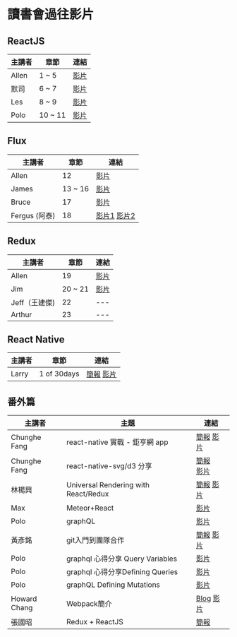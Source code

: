 # 讀書會過往影片

## ReactJS

| 主講者 | 章節 | 連結 |
| ------ | ------ | ------ |
| Allen | 1 ~ 5 | [影片](https://www.youtube.com/playlist?list=PLjCvPv97gItIvMkDEot1vYH6NmE6EwO56) |
| 默司 | 6 ~ 7 | [影片](https://www.facebook.com/mosluce/videos/10210633331609210/) |
| Les | 8 ~ 9 | [影片](https://www.youtube.com/watch?v=6LbyW6xC8gM&feature=youtu.be) |
| Polo | 10 ~ 11 | [影片](https://www.youtube.com/watch?v=1z7o9mHLrK0&feature=youtu.be) |

## Flux

| 主講者 | 章節 | 連結 |
| ------ | ------ | ------ |
| Allen | 12 | [影片](https://www.youtube.com/watch?v=2cfMA0uDOYE&index=3&list=PLjCvPv97gItIvMkDEot1vYH6NmE6EwO56) |
| James | 13 ~ 16 | [影片](https://youtu.be/RgB_2R8j3L8) |
| Bruce | 17 | [影片](https://youtu.be/hxtU9-3ZaSU) |
| Fergus (阿泰) | 18 | [影片1](https://www.youtube.com/watch?v=cv57Pbry_Ec) [影片2](https://www.youtube.com/watch?v=qdUlfiDbCcI&feature=youtu.be) |

## Redux

| 主講者 | 章節 | 連結 |
| ------ | ------ | ------ |
| Allen | 19 | [影片](https://youtu.be/upq6WEAAE3Y) |
| Jim | 20 ~ 21 | [影片](https://www.facebook.com/jim20515/videos/10210631281448748/) |
| Jeff（王建傑) | 22 | --- |
| Arthur | 23 | --- |

## React Native

| 主講者 | 章節 | 連結 |
| ------ | ------ | ------ |
| Larry | 1 of 30days | [簡報](https://hackmd.io/p/ByV3Mjn2#/) [影片](https://www.youtube.com/watch?v=b5CmTo5JufU&feature=youtu.be) |

## 番外篇

| 主講者 | 主題 | 連結 |
| ------ | ------ | ------ |
| Chunghe Fang | react-native 實戰 - 鉅亨網 app | [簡報](https://docs.google.com/presentation/d/1F27AKUZMgoaenTz0xqRCaDp2rbWgjRRzMtAU8Ubm9t8/edit#slide=id.p) [影片](https://youtu.be/NEmQAC9IMLk) |
| Chunghe Fang | react-native-svg/d3 分享 | [簡報](https://github.com/chunghe/React-Native-Stock-Chart) <br /> [影片](https://youtu.be/qeB0pEIajbU) |
| 林楊興 | Universal Rendering with React/Redux | [簡報](http://bit.ly/2bwm6Jd) [影片](https://youtu.be/xoMGdasN6cw) |
| Max | Meteor+React | [影片](https://www.youtube.com/watch?v=HNEZ677A7eM) |
| Polo | graphQL | [影片](https://www.youtube.com/watch?v=oi2hfP5WmV8&feature=youtu.be) |
| 黃彥銘 | git入門到團隊合作 | [簡報](https://www.slideshare.net/secret/retavuvmp0Vbun) [影片](https://www.youtube.com/watch?v=DqYJwg6dvJo&feature=youtu.be) |
| Polo | graphql 心得分享 Query Variables | [影片](https://www.youtube.com/watch?v=Dt__SbPj5tw&feature=youtu.be) |
| Polo | graphql 心得分享Defining Queries | [影片](https://www.youtube.com/watch?v=PcO10aBvnA0&feature=youtu.be) |
| Polo | graphQL Defining Mutations | [影片](https://www.youtube.com/watch?v=ss1vTRAoj-g&feature=youtu.be) |
| Howard Chang | Webpack簡介 |  [Blog](https://rhadow.github.io/2015/04/02/webpack-workflow/) [影片](https://www.youtube.com/watch?v=JRIPGi7QUmk) |
| 張國昭 | Redux + ReactJS | [簡報](http://www.slideshare.net/ssusercab70d/reduxreact-js) | [影片] (https://www.youtube.com/watch?v=FAdOex9v6Yw)|
